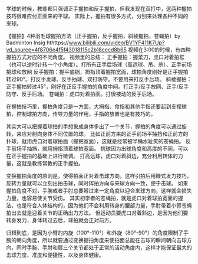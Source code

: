学球的时候，教练都只强调正手握拍和反手握拍，但我发现在双打中，这两种握拍技巧很难应付正面来的平球。
实际上，握拍有很多方式，分别来处理各种不同的来球。

【握拍】4种羽毛球握拍方法（正手握拍，反手握拍，斜棱握拍，苍蝇拍）by Badminton Insig
hthttps://www.bilibili.com/video/BV1YF411K7Up?vd_source=4f8706e4f5f43018115c2b18cecd8b65
视频在3:00的时候，有四种握拍方式对应的不同角度。
视频里的总结：
正手握拍：握菜刀，虎口对着拍框（也可以逆时针转一个小角度）。打所有正手后场球（高远球、吊、杀）、正手前场挑球和放网
反手握拍：握平底锅，拇指顶着握拍宽面，球拍角度刚好是正手握拍转过90°。打反手发球、反手抽球、双打防守。不要用来打反手后场。
斜棱握拍：正手握拍转过45°，刚好在正反手握拍的角度中间。打正手/反手放网、正手/反手防守、反手后场。 
苍蝇拍：虎口对着拍面。打很被动的反手后场。

在握拍技巧里，握拍角度只是一方面，大拇指、食指和其他手指还要起到支撑球拍，控制球拍方向，传导力量的作用，手指的放置也是有技巧的。

其实大可以把握着球拍的手想象成身体多出了一个关节，握拍的角度可以通过旋转，来应对射向身体不同位置的球。
比如正前方来的正手前场平抽挡和正前方的扑球，就用虎口对着球拍面（握把宽面），这就是经常被半桶水耻笑的苍蝇拍。
反手前场平抽挡，就用拇指顶着球拍宽面。
挑球因为出球角度和高度的不同，可以在正手握拍的基础上进行微调。
打高远球，虎口对着斜边，充分利用转体的力量，这就是教练常教的正手握拍。

变换握拍角度的原则是，使得拍面正对着击球方向，这样引拍后用鞭式发力技巧，反转力量就可以立刻出拍击球，同时挥拍方向与来球方向一致，便于击球。
如果握拍角度不对，手腕或者手肘总要掰过来一定角度以迎合来球方向，这样就会损失力量，也容易使关节受伤。
其实初学者的苍蝇拍，就是虎口对着球拍宽面的握法，也是符合人体结构的，因为他们不会利用转身的腰部力量，手肘带着小臂苍蝇拍出去就是迎着关节的正确出力方法。
但运动员要虎口对着斜边，是因为他们要转身发力，身体转过去后，球拍就会正对前方。

归根到底，是因为小臂的内旋（100°-110°）和外旋（80°-90°）的角度限制了手腕的朝向角度，所以就要通过变换握拍角度来使拍面总能在击球的瞬间朝向击球方向，同时手腕、手肘和肩三个关节都处于正常的活动角度内，这样才能保证最大的击球力度、准度和便捷性，以及身体健康。